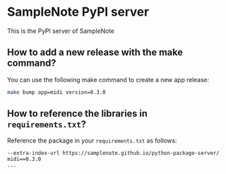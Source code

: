 SampleNote PyPI server
====================

This is the PyPI server of SampleNote

## How to add a new release with the make command?
You can use the following make command to create a new app release:
```bash
make bump app=midi version=0.3.0
```

## How to reference the libraries in `requirements.txt`?
Reference the package in your `requirements.txt` as follows:
```shell
--extra-index-url https://samplenote.github.io/python-package-server/
midi==0.3.0
...
```
